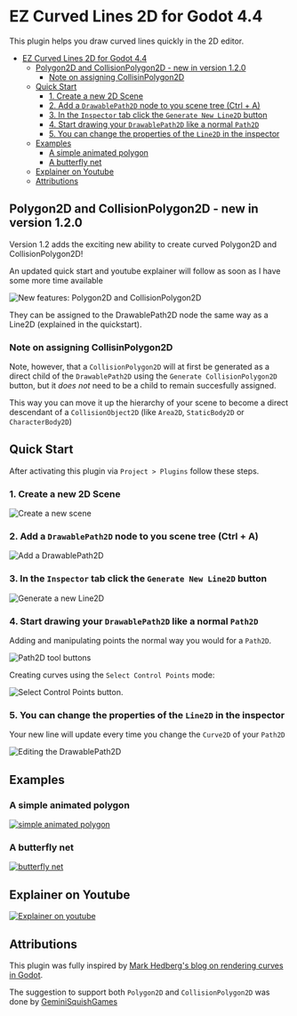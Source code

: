 # EZ Curved Lines 2D for Godot 4.4

This plugin helps you draw curved lines quickly in the 2D editor.

- [EZ Curved Lines 2D for Godot 4.4](#ez-curved-lines-2d-for-godot-44)
  - [Polygon2D and CollisionPolygon2D - new in version 1.2.0](#polygon2d-and-collisionpolygon2d---new-in-version-120)
    - [Note on assigning CollisinPolygon2D](#note-on-assigning-collisinpolygon2d)
  - [Quick Start](#quick-start)
    - [1. Create a new 2D Scene](#1-create-a-new-2d-scene)
    - [2. Add a `DrawablePath2D` node to you scene tree (Ctrl + A)](#2-add-a-drawablepath2d-node-to-you-scene-tree-ctrl--a)
    - [3. In the `Inspector` tab click the `Generate New Line2D` button](#3-in-the-inspector-tab-click-the-generate-new-line2d-button)
    - [4. Start drawing your `DrawablePath2D` like a normal `Path2D`](#4-start-drawing-your-drawablepath2d-like-a-normal-path2d)
    - [5. You can change the properties of the `Line2D` in the inspector](#5-you-can-change-the-properties-of-the-line2d-in-the-inspector)
  - [Examples](#examples)
    - [A simple animated polygon](#a-simple-animated-polygon)
    - [A butterfly net](#a-butterfly-net)
  - [Explainer on Youtube](#explainer-on-youtube)
  - [Attributions](#attributions)


## Polygon2D and CollisionPolygon2D - new in version 1.2.0

Version 1.2 adds the exciting new ability to create curved Polygon2D and CollisionPolygon2D!

An updated quick start and youtube explainer will follow as soon as I have some more time available

![New features: Polygon2D and CollisionPolygon2D](./addons/curved_lines_2d/screenshots/image-0.png)

They can be assigned to the DrawablePath2D node the same way as a Line2D (explained in the quickstart).

### Note on assigning CollisinPolygon2D

Note, however, that a `CollisionPolygon2D` will at first be generated as a direct child of the `DrawablePath2D` using
the `Generate CollisionPolygon2D` button, but it _does not_ need to be a child to remain succesfully assigned.

This way you can move it up the hierarchy of your scene to become a direct descendant of a `CollisionObject2D` (like `Area2D`, `StaticBody2D` or `CharacterBody2D`)


## Quick Start

After activating this plugin via `Project > Plugins` follow these steps.

### 1. Create a new 2D Scene

![Create a new scene](./addons/curved_lines_2d/screenshots/image.png)

### 2. Add a `DrawablePath2D` node to you scene tree (Ctrl + A)

![Add a DrawablePath2D](./addons/curved_lines_2d/screenshots/image-1.png)

### 3. In the `Inspector` tab click the `Generate New Line2D` button

![Generate a new Line2D](./addons/curved_lines_2d/screenshots/image-2.png)

### 4. Start drawing your `DrawablePath2D` like a normal `Path2D`

Adding and manipulating points the normal way you would for a `Path2D`.

![Path2D tool buttons](./addons/curved_lines_2d/screenshots/image-3.png)

Creating curves using the `Select Control Points` mode:

![Select Control Points button](./addons/curved_lines_2d/screenshots/image-4.png).

### 5. You can change the properties of the `Line2D` in the inspector

Your new line will update every time you change the `Curve2D` of your `Path2D`

![Editing the DrawablePath2D](./addons/curved_lines_2d/screenshots/changing-curve.gif)

## Examples

### A simple animated polygon

[![simple animated polygon](./addons/curved_lines_2d/screenshots/image-0.png)](./addons/curved_lines_2d/examples/)

### A butterfly net

[![butterfly net](./addons/curved_lines_2d/screenshots/butterfly_net.png)](./addons/curved_lines_2d/examples/butterfly_net/)

## Explainer on Youtube

[![Explainer on youtube](./addons/curved_lines_2d/screenshots/yt_thumb.png)](https://youtu.be/mM9W5FzvLiQ?feature=shared)


## Attributions

This plugin was fully inspired by [Mark Hedberg's blog on rendering curves in Godot](https://www.hedberggames.com/blog/rendering-curves-in-godot).

The suggestion to support both `Polygon2D` and `CollisionPolygon2D` was done by [GeminiSquishGames](https://github.com/GeminiSquishGames)
